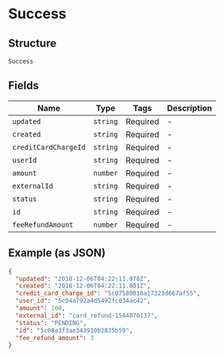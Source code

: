 
# Success

## Structure

`Success`

## Fields

| Name | Type | Tags | Description |
|  --- | --- | --- | --- |
| `updated` | `string` | Required | - |
| `created` | `string` | Required | - |
| `creditCardChargeId` | `string` | Required | - |
| `userId` | `string` | Required | - |
| `amount` | `number` | Required | - |
| `externalId` | `string` | Required | - |
| `status` | `string` | Required | - |
| `id` | `string` | Required | - |
| `feeRefundAmount` | `number` | Required | - |

## Example (as JSON)

```json
{
  "updated": "2018-12-06T04:22:11.978Z",
  "created": "2018-12-06T04:22:11.801Z",
  "credit_card_charge_id": "5c07580018a17323d667af55",
  "user_id": "5c04a792a4d5492fc034ac42",
  "amount": 100,
  "external_id": "card_refund-1544070137",
  "status": "PENDING",
  "id": "5c08a3f3ae343910b2835b59",
  "fee_refund_amount": 3
}
```

